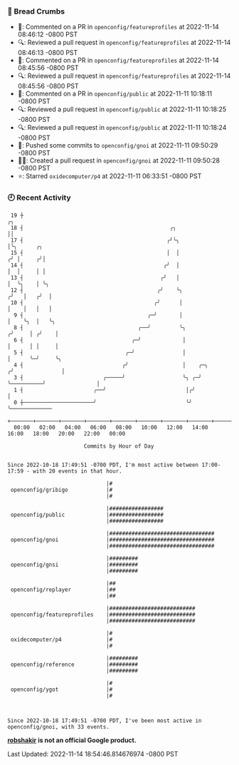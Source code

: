### 🍞 Bread Crumbs

 * 💬: Commented on a PR in  `openconfig/featureprofiles` at 2022-11-14 08:46:12 -0800 PST
 * 🔍: Reviewed a pull request in  `openconfig/featureprofiles` at 2022-11-14 08:46:13 -0800 PST
 * 💬: Commented on a PR in  `openconfig/featureprofiles` at 2022-11-14 08:45:56 -0800 PST
 * 🔍: Reviewed a pull request in  `openconfig/featureprofiles` at 2022-11-14 08:45:56 -0800 PST
 * 💬: Commented on a PR in  `openconfig/public` at 2022-11-11 10:18:11 -0800 PST
 * 🔍: Reviewed a pull request in  `openconfig/public` at 2022-11-11 10:18:25 -0800 PST
 * 🔍: Reviewed a pull request in  `openconfig/public` at 2022-11-11 10:18:24 -0800 PST
 * 🚢: Pushed some commits to `openconfig/gnoi` at 2022-11-11 09:50:29 -0800 PST
 * ✍🏼: Created a pull request in `openconfig/gnoi` at 2022-11-11 09:50:28 -0800 PST
 * ⭐️: Starred `oxidecomputer/p4` at 2022-11-11 06:33:51 -0800 PST

### 🕘 Recent Activity
```
 19 ┼                                                                        ╭╮
 18 ┤                                              ╭╮                        ││
 17 ┤                                             ╭╯╰╮                       │╰╮      ╭╮
 15 ┤                                             │  │                      ╭╯ │     ╭╯│
 14 ┤                                            ╭╯  │                      │  │     │ │
 13 ┤                                           ╭╯   │                      │  ╰╮    │ ╰╮
 12 ┤                                          ╭╯    ╰╮                    ╭╯   │   ╭╯  │
 10 ┤                                         ╭╯      │                    │    │   │   │
  9 ┤                                       ╭─╯       │                    │    ╰╮  │   ╰╮
  8 ┤                                    ╭──╯         ╰╮                  ╭╯     │ ╭╯    │
  6 ┤                                  ╭─╯             │                  │      │ │     │
  5 ┤                                ╭─╯               │                  │      ╰─╯     ╰╮
  4 ┤                               ╭╯                 │    ╭─╮          ╭╯               │
  3 ┤                         ╭─────╯                  ╰╮ ╭─╯ ╰──────────╯                │
  1 ┤                      ╭──╯                         │╭╯                               │
  0 ┼──────────────────────╯                            ╰╯                                ╰─────────────
    +───────+───────+───────+───────+───────+───────+───────+───────+───────+───────+───────+───────+────
  00:00   02:00   04:00   06:00   08:00   10:00   12:00   14:00   16:00   18:00   20:00   22:00   00:00   

						Commits by Hour of Day


Since 2022-10-18 17:49:51 -0700 PDT, I'm most active between 17:00-17:59 - with 20 events in that hour.

```



```
                               |#
 openconfig/gribigo            |#
                               |#

                               |#################
 openconfig/public             |#################
                               |#################

                               |#################################
 openconfig/gnoi               |#################################
                               |#################################

                               |#########
 openconfig/gnsi               |#########
                               |#########

                               |##
 openconfig/replayer           |##
                               |##

                               |###########################
 openconfig/featureprofiles    |###########################
                               |###########################

                               |#
 oxidecomputer/p4              |#
                               |#

                               |#########
 openconfig/reference          |#########
                               |#########

                               |#
 openconfig/ygot               |#
                               |#



Since 2022-10-18 17:49:51 -0700 PDT, I've been most active in openconfig/gnoi, with 33 events.

```
**[robshakir](mailto:robjs@google.com) is not an official Google product.**  


Last Updated: 2022-11-14 18:54:46.814676974 -0800 PST
